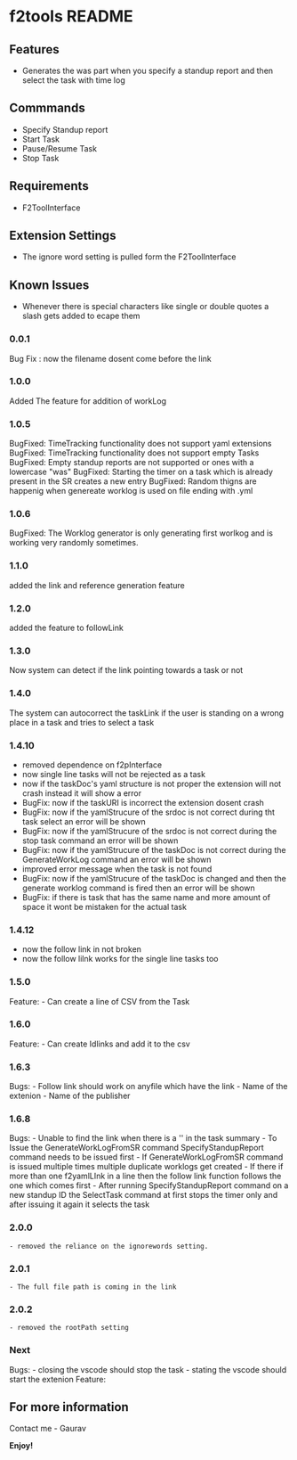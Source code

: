 # f2tools README

## Features

- Generates the was part when you specify a standup report and then select the task with time log

## Commmands

- Specify Standup report 
- Start Task
- Pause/Resume Task
- Stop Task

## Requirements

- F2ToolInterface

## Extension Settings

- The ignore word setting is pulled form the F2ToolInterface

## Known Issues

- Whenever there is special characters like single or double quotes a slash gets added to ecape them

### 0.0.1

Bug Fix : now the filename dosent come before the link

### 1.0.0

Added The feature for addition of workLog 

### 1.0.5

BugFixed: TimeTracking functionality does not support yaml extensions
BugFixed: TimeTracking functionality does not support empty Tasks
BugFixed: Empty standup reports are not supported or ones with a lowercase "was"
BugFixed: Starting the timer on a task which is already present in the SR creates a new entry
BugFixed: Random thigns are happenig when genereate worklog is used on file ending with .yml

### 1.0.6
BugFixed: The Worklog generator is only generating first worlkog and is working very randomly sometimes.

### 1.1.0
added the link and reference generation feature

### 1.2.0
added the feature to followLink

### 1.3.0
Now system can detect if the link pointing towards a task or not

### 1.4.0
The system can autocorrect the taskLink if the user is standing on a wrong place in a task and tries to select a task

### 1.4.10
- removed dependence on f2pInterface
- now single line tasks will not be rejected as a task
- now if the taskDoc's yaml structure is not proper the extension will not crash instead it will show a error
- BugFix: now if the taskURI is incorrect the extension dosent crash
- BugFix: now if the yamlStrucure of the srdoc is not correct during tht task select an error will be shown
- BugFix: now if the yamlStrucure of the srdoc is not correct during the stop task command an error will be shown
- BugFix: now if the yamlStrucure of the taskDoc is not correct during the GenerateWorkLog command an error will be shown
- improved error message when the task is not found
- BugFix: now if the yamlStrucure of the taskDoc is changed and then the generate worklog command is fired then an error will be shown
- BugFix: if there is task that has the same name and more amount of space it wont be mistaken for the actual task

### 1.4.12
- now the follow link in not broken
- now the follow lilnk works for the single line tasks too

### 1.5.0
Feature:
    - Can create a line of CSV from the Task

### 1.6.0
Feature:
    - Can create Idlinks and add it to the csv

### 1.6.3
Bugs:
    - Follow link should work on anyfile which have the link
    - Name of the extenion
    - Name of the publisher
### 1.6.8
Bugs:
    - Unable to find the link when there is a '' in the task summary
    - To Issue the GenerateWorkLogFromSR command SpecifyStandupReport command needs to be issued first
    - If GenerateWorkLogFromSR command is issued multiple times multiple duplicate worklogs get created
    - If there if more than one f2yamlLInk in a line then the follow link function follows the one which comes first
    - After running SpecifyStandupReport command on a new standup ID the SelectTask command at first stops the timer only and after issuing it again it selects the task
    
### 2.0.0
    - removed the reliance on the ignorewords setting.

### 2.0.1
    - The full file path is coming in the link

### 2.0.2
    - removed the rootPath setting
    
### Next
Bugs:
    - closing the vscode should stop the task
    - stating the vscode should start the extenion
Feature:

## For more information

Contact me - Gaurav

**Enjoy!**
